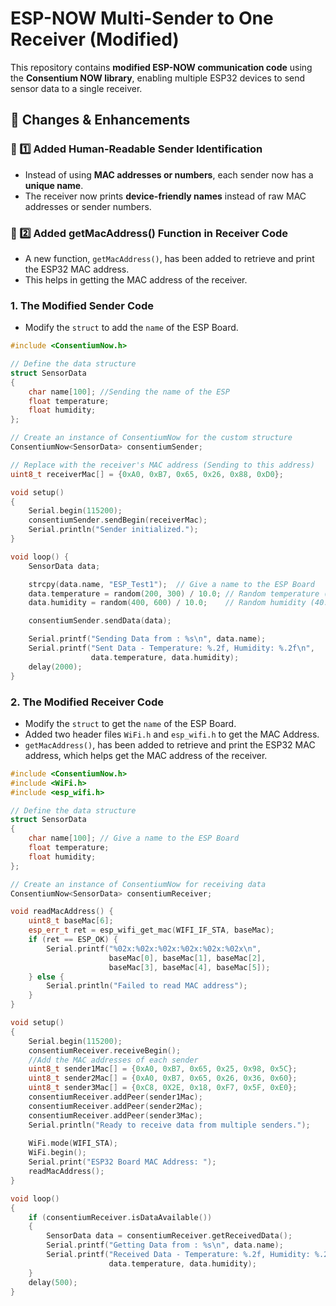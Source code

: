 # ESP-NOW Multi-Sender to One Receiver (Modified)

This repository contains **modified ESP-NOW communication code** using the **Consentium NOW library**, enabling multiple ESP32 devices to send sensor data to a single receiver.

## 🚀 Changes & Enhancements

### 🔹 1️⃣ Added Human-Readable Sender Identification
- Instead of using **MAC addresses or numbers**, each sender now has a **unique name**.
- The receiver now prints **device-friendly names** instead of raw MAC addresses or sender numbers.

### 🔹 2️⃣ Added getMacAddress() Function in Receiver Code
 - A new function, `getMacAddress()`, has been added to retrieve and print the ESP32 MAC address.
 - This helps in getting the MAC address of the receiver.


### **1. The Modified Sender Code**
 - Modify the `struct` to add the `name` of the ESP Board.

```cpp
#include <ConsentiumNow.h>

// Define the data structure
struct SensorData 
{
    char name[100]; //Sending the name of the ESP
    float temperature;
    float humidity;
};

// Create an instance of ConsentiumNow for the custom structure
ConsentiumNow<SensorData> consentiumSender;

// Replace with the receiver's MAC address (Sending to this address)
uint8_t receiverMac[] = {0xA0, 0xB7, 0x65, 0x26, 0x88, 0xD0}; 

void setup() 
{
    Serial.begin(115200);
    consentiumSender.sendBegin(receiverMac);
    Serial.println("Sender initialized.");
}

void loop() {
    SensorData data;

    strcpy(data.name, "ESP_Test1");  // Give a name to the ESP Board
    data.temperature = random(200, 300) / 10.0; // Random temperature (20.0 - 30.0°C)
    data.humidity = random(400, 600) / 10.0;    // Random humidity (40.0 - 60.0%)

    consentiumSender.sendData(data);

    Serial.printf("Sending Data from : %s\n", data.name);
    Serial.printf("Sent Data - Temperature: %.2f, Humidity: %.2f\n", 
                  data.temperature, data.humidity);
    delay(2000);
}
```

### **2. The Modified Receiver Code**
 - Modify the `struct` to get the `name` of the ESP Board.
 -  Added two header files `WiFi.h` and `esp_wifi.h` to get the MAC Address.
 - `getMacAddress()`, has been added to retrieve and print the ESP32 MAC address, which helps get the MAC address of the receiver.
 

```cpp
#include <ConsentiumNow.h>
#include <WiFi.h>
#include <esp_wifi.h>

// Define the data structure
struct SensorData 
{
    char name[100]; // Give a name to the ESP Board
    float temperature;
    float humidity;
};

// Create an instance of ConsentiumNow for receiving data
ConsentiumNow<SensorData> consentiumReceiver;

void readMacAddress() {
    uint8_t baseMac[6];
    esp_err_t ret = esp_wifi_get_mac(WIFI_IF_STA, baseMac);
    if (ret == ESP_OK) {
        Serial.printf("%02x:%02x:%02x:%02x:%02x:%02x\n",
                      baseMac[0], baseMac[1], baseMac[2],
                      baseMac[3], baseMac[4], baseMac[5]);
    } else {
        Serial.println("Failed to read MAC address");
    }
}

void setup() 
{
    Serial.begin(115200);
    consentiumReceiver.receiveBegin();
    //Add the MAC addresses of each sender
    uint8_t sender1Mac[] = {0xA0, 0xB7, 0x65, 0x25, 0x98, 0x5C}; 
    uint8_t sender2Mac[] = {0xA0, 0xB7, 0x65, 0x26, 0x36, 0x60}; 
    uint8_t sender3Mac[] = {0xC8, 0X2E, 0x18, 0xF7, 0x5F, 0xE0}; 
    consentiumReceiver.addPeer(sender1Mac);
    consentiumReceiver.addPeer(sender2Mac);
    consentiumReceiver.addPeer(sender3Mac);
    Serial.println("Ready to receive data from multiple senders.");
    
    WiFi.mode(WIFI_STA);
    WiFi.begin();
    Serial.print("ESP32 Board MAC Address: ");
    readMacAddress();
}

void loop() 
{
    if (consentiumReceiver.isDataAvailable()) 
    {
        SensorData data = consentiumReceiver.getReceivedData();
        Serial.printf("Getting Data from : %s\n", data.name);
        Serial.printf("Received Data - Temperature: %.2f, Humidity: %.2f\n", 
                      data.temperature, data.humidity);
    }
    delay(500);
}
